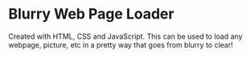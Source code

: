# Blurry Web Page Loader

Created with HTML, CSS and JavaScript. This can be used to load any webpage, picture, etc in a pretty way that goes from blurry to clear!
